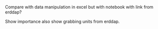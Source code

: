 Compare with data manipulation in excel but with notebook with link from erddap?

Show importance also show grabbing units from erddap.